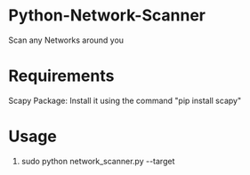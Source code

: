 # Python-Network-Scanner
Scan any Networks around you

# Requirements 
Scapy Package: Install it using the command "pip install scapy"

# Usage
1. sudo python network_scanner.py --target <Your-Gateway-IP>
